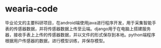 # wearia-code
毕业论文的主要科研项目，在android端使用java进行程序开发，用于采集智能手表的传感器数据，并将传感器数据上传至云端。django用于在电脑上搭建服务器，接收手表上上传的传感器数据，并以文件的形式保存到本地。python端程序根据用户传感器的数据，进行模型训练，并保存模型。
